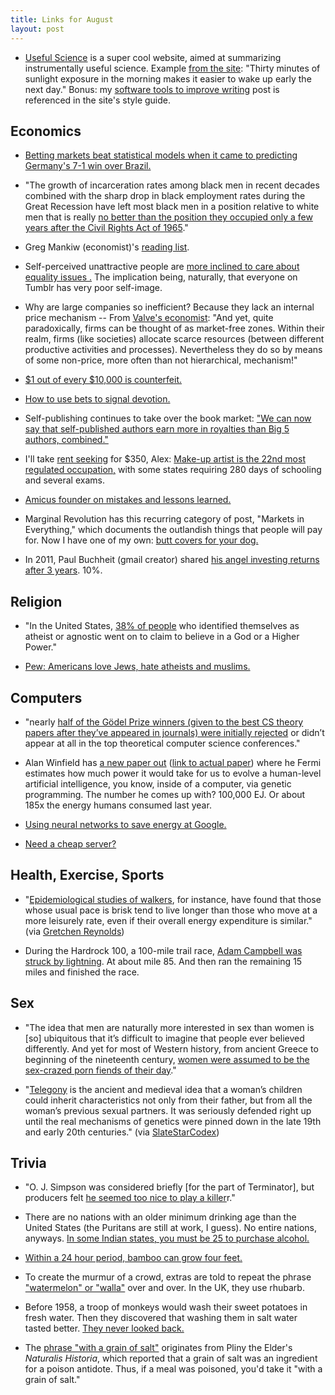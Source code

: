 ```yaml
---
title: Links for August
layout: post
---
```


* [Useful Science](http://usefulscience.org/) is a super cool website, aimed at summarizing instrumentally useful science. Example [from the site](http://usefulscience.org/post/morning-sunlight-exposure-makes-it-easier-wake-early-next-day): "Thirty minutes of sunlight exposure in the morning makes it easier to wake up early the next day." Bonus: my [software tools to improve writing](http://rs.io/2014/03/07/tools-for-writing.html) post is referenced in the site's style guide. 

## Economics

* [Betting markets beat statistical models when it came to predicting Germany's 7-1 win over Brazil.](http://fivethirtyeight.com/datalab/the-most-shocking-result-in-world-cup-history/)

* "The growth of incarceration rates among black men in recent decades combined with the sharp drop in black employment rates during the Great Recession have left most black men in a position relative to white men that is really [no better than the position they occupied only a few years after the Civil Rights Act of 1965](https://www.google.com/search?q=position+relative+to+white+men+that+is+really+no+better+than+the+position+they+occupied+only+a+few+years+after+the+Civil+Rights+Act+of+1965.+-+See+more+at%3A+http%3A%2F%2F127.0.0.1%3A4000%2F%23sthash.pjKM4UTR.dpuf&ie=utf-8&oe=utf-8&aq=t&rls=org.mozilla:en-US:official&client=firefox-a&channel=sb#channel=sb&q=position+relative+to+white+men+that+is+really+no+better+than+the+position+they+occupied+only+a+few+years+after+the+Civil+Rights+Act+of+1965.&rls=org.mozilla:en-US:official)."

* Greg Mankiw (economist)'s [reading list](http://gregmankiw.blogspot.com/2006/05/summer-reading-list.html). 

* Self-perceived unattractive people are [more inclined to care about equality issues
.](http://www.gsb.stanford.edu/sites/gsb/files/publication-pdf/Belmi%20Neale%20Mirror%20Mirror%20OBHDP.pdf) The implication being, naturally, that everyone on Tumblr has very poor self-image.

* Why are large companies so inefficient? Because they lack an internal price mechanism -- From [Valve's economist](http://blogs.valvesoftware.com/economics/why-valve-or-what-do-we-need-corporations-for-and-how-does-valves-management-structure-fit-into-todays-corporate-world/): "And yet, quite paradoxically, firms can be thought of as market-free zones. Within their realm, firms (like societies) allocate scarce resources (between different productive activities and processes). Nevertheless they do so by means of some non-price, more often than not hierarchical, mechanism!"

* [$1 out of every $10,000 is counterfeit.](http://money.stackexchange.com/questions/3787/how-common-is-counterfeit-money-in-circulation)

* [How to use bets to signal devotion.](http://www.overcomingbias.com/2014/07/bets-as-loyalty-signals.html)

* Self-publishing continues to take over the book market: ["We can now say that self-published authors earn more in royalties than Big 5 authors, combined."](http://authorearnings.com/july-2014-author-earnings-report/)

* I'll take [rent seeking](http://en.wikipedia.org/wiki/Rent-seeking) for $350, Alex: [Make-up artist is the 22nd most regulated occupation,](http://licensetowork.ij.org/50) with some states requiring 280 days of schooling and several exams. 

* [Amicus founder on mistakes and lessons learned.](http://sethbannon.com/mistakes-you-should-never-make)

* Marginal Revolution has this recurring category of post, "Markets in Everything," which documents the outlandish things that people will pay for. Now I have one of my own: [butt covers for your dog.](https://www.etsy.com/shop/RearGear)

* In 2011, Paul Buchheit (gmail creator) shared [his angel investing returns after 3 years](http://paulbuchheit.blogspot.com/2011/01/angel-investing-my-first-three-years.html?m=1). 10%.

## Religion

* "In the United States, [38% of people](http://www.overcomingbias.com/2014/07/more-stories-as-religion.html) who identified themselves as atheist or agnostic went on to claim to believe in a God or a Higher Power."

* [Pew: Americans love Jews, hate atheists and muslims.](http://www.pewforum.org/2014/07/16/how-americans-feel-about-religious-groups/)

## Computers

* "nearly [half of the Gödel Prize winners (given to the best CS theory papers after they’ve appeared in journals) were initially rejected](http://lemire.me/blog/archives/2014/07/07/true-success-is-more-than-winning-a-zero-sum-game/) or didn’t appear at all in the top theoretical computer science conferences."

* Alan Winfield has [a new paper out](http://alanwinfield.blogspot.com/2014/07/estimating-energy-cost-of-evolution.html) ([link to actual paper](http://mitpress.mit.edu/sites/default/files/titles/content/alife14/ch143.html)) where he Fermi estimates how much power it would take for us to evolve a human-level artificial intelligence, you know, inside of a computer, via genetic programming. The number he comes up with? 100,000 EJ. Or about 185x the energy humans consumed last year. 

* [Using neural networks to save energy at Google.](http://googleblog.blogspot.com/2014/05/better-data-centers-through-machine.html)

* [Need a cheap server?](http://lowendbox.com/)

## Health, Exercise, Sports

* "[Epidemiological studies of walkers](http://www.plosone.org/article/info%3Adoi%2F10.1371%2Fjournal.pone.0081098), for instance, have found that those whose usual pace is brisk tend to live longer than those who move at a more leisurely rate, even if their overall energy expenditure is similar." (via [Gretchen Reynolds](http://well.blogs.nytimes.com/2014/06/25/for-fitness-push-yourself/?_php=true&_type=blogs&_php=true&_type=blogs&_php=true&_type=blogs&partner=rss&emc=rss&smid=tw-nytimes&_r=2&))

* During the Hardrock 100, a 100-mile trail race, [Adam Campbell was struck by lightning](http://running.competitor.com/2014/07/trail-running/runner-struck-lightning-keeps-running_107955). At about mile 85. And then ran the remaining 15 miles and finished the race.

## Sex

* "The idea that men are naturally more interested in sex than women is [so] ubiquitous that it’s difficult to imagine that people ever believed differently. And yet for most of Western history, from ancient Greece to beginning of the nineteenth century, [women were assumed to be the sex-crazed porn fiends of their day](http://www.alternet.org/when-women-wanted-sex-much-more-men?paging=off&current_page=1#bookmark)."

* "[Telegony](http://en.wikipedia.org/wiki/Telegony_%28pregnancy%29) is the ancient and medieval idea that a woman’s children could inherit characteristics not only from their father, but from all the woman’s previous sexual partners. It was seriously defended right up until the real mechanisms of genetics were pinned down in the late 19th and early 20th centuries." (via [SlateStarCodex](http://slatestarcodex.com/2014/07/11/links-for-july-2014/))


## Trivia

* "O. J. Simpson was considered briefly [for the part of Terminator], but producers felt [he seemed too nice to play a killer](http://www.ign.com/articles/2009/05/20/ign-presents-the-history-of-terminator)r."

* There are no nations with an older minimum drinking age than the United States (the Puritans are still at work, I guess). No entire nations, anyways. [In some Indian states, you must be 25 to purchase alcohol.](http://en.wikipedia.org/wiki/Alcohol_laws_of_India#Legal_drinking_age)

* [Within a  24 hour period, bamboo can grow four feet.](http://en.wikipedia.org/wiki/Bamboo)

* To create the murmur of a crowd, extras are told to repeat the phrase ["watermelon" or "walla"](http://en.wikipedia.org/wiki/Walla) over and over. In the UK, they use rhubarb.

* Before 1958, a troop of monkeys would wash their sweet potatoes in fresh water. Then they discovered that washing them in salt water tasted better. [They never looked back.](http://books.google.com/books?id=RiOgcvMEioUC&pg=PA46&lpg=PA46&dq=monkeys+that+washed+potatoes+in+salt+water&source=bl&ots=bxK7S8eGym&sig=dkZPDnBLBHMJw5P5wByQOw0OsYo&hl=en&sa=X&ei=MGrEU8TXMYeSyATak4LgCA&ved=0CCsQ6AEwBQ#v=onepage&q=monkeys%20that%20washed%20potatoes%20in%20salt%20water&f=false)

* The [phrase "with a grain of salt"](https://en.wikipedia.org/wiki/Grain_of_salt) originates from Pliny the Elder's *Naturalis Historia*, which reported that a grain of salt was an ingredient for a poison antidote. Thus, if a meal was poisoned, you'd take it "with a grain of salt."




